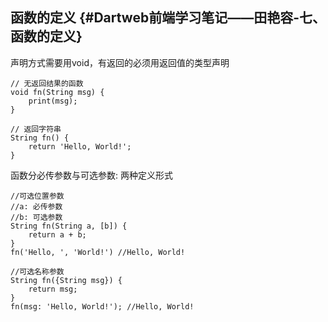 ## **函数的定义** {#Dartweb前端学习笔记——田艳容-七、函数的定义}

声明方式需要用void，有返回的必须用返回值的类型声明

```
// 无返回结果的函数
void fn(String msg) {
    print(msg);
}
 
// 返回字符串
String fn() {
    return 'Hello, World!';
}
```

函数分必传参数与可选参数: 两种定义形式

```
//可选位置参数
//a: 必传参数
//b: 可选参数
String fn(String a, [b]) {
    return a + b;
}
fn('Hello, ', 'World!') //Hello, World!
 
//可选名称参数
String fn({String msg}) {
    return msg;
}
fn(msg: 'Hello, World!'); //Hello, World!
```



